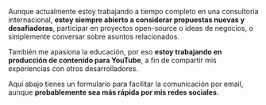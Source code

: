 Aunque actualmente estoy trabajando a tiempo completo en una consultoría internacional, **estoy siempre abierto a considerar propuestas nuevas y desafiadoras**, participar en proyectos open-source o ideas de negocios, o simplemente conversar sobre asuntos relacionados.

También me apasiona la educación, por eso **estoy trabajando en producción de contenido para YouTube**, a fin de compartir mis experiencias con otros desarrolladores.

Aquí abajo tienes un formulario para facilitar la comunicación por email, aunque **probablemente sea más rápida por mis redes sociales**.
